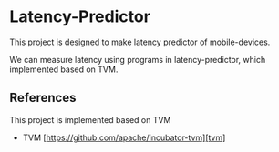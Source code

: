 # Latency-Predictor
This project is designed to make latency predictor of mobile-devices.

We can measure latency using programs in latency-predictor, which implemented based on TVM.


## References
This project is implemented based on TVM

* TVM  [https://github.com/apache/incubator-tvm][tvm]

[tvm]:https://github.com/apache/incubator-tvm
